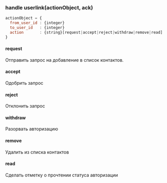 ### handle userlink(actionObject, ack)
```javascript
actionObject = {
  from_user_id : {integer}
  to_user_id   : {integer}
  action       : {string}[request|accept|reject|withdraw|remove|read]
}
```

#### request
Отправить запрос на добавление в список контактов.

#### accept
Одобрить запрос

#### reject
Отклонить запрос

#### withdraw
Разорвать авторизацию

#### remove
Удалить из списка контактов

#### read
Сделать отметку о прочтении статуса авторизации
